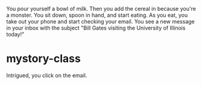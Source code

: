 You pour yourself a bowl of milk. Then you add the cereal in because you're a monster. You sit down, spoon in hand, and start eating. As you eat, you take out your phone and start checking your email. You see a new message in your inbox with the subject "Bill Gates visiting the University of Illinois today!"

# mystory-class
Intrigued, you click on the email.